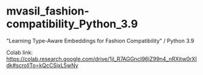 # mvasil_fashion-compatibility_Python_3.9
"Learning Type-Aware Embeddings for Fashion Compatibility" / Python 3.9

Colab link:
https://colab.research.google.com/drive/1jl_R7AGGncI96jZ99n4_nRXitw0rXIdk#scrollTo=kQcCSjxL5wNy
